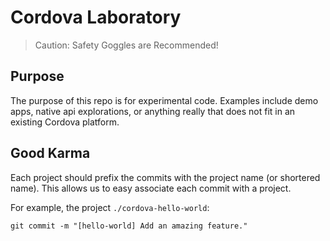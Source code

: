 # Cordova Laboratory

> Caution: Safety Goggles are Recommended!

## Purpose

The purpose of this repo is for experimental code. Examples include demo apps,
native api explorations, or anything really that does not fit in an existing Cordova platform.

## Good Karma

Each project should prefix the commits with the project name (or shortered name).
This allows us to easy associate each commit with a project.

For example, the project `./cordova-hello-world`:

    git commit -m "[hello-world] Add an amazing feature."
